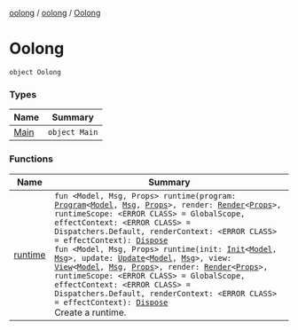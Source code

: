 [oolong](../../index.md) / [oolong](../index.md) / [Oolong](./index.md)

# Oolong

`object Oolong`

### Types

| Name | Summary |
|---|---|
| [Main](-main/index.md) | `object Main` |

### Functions

| Name | Summary |
|---|---|
| [runtime](runtime.md) | `fun <Model, Msg, Props> runtime(program: `[`Program`](../-program/index.md)`<`[`Model`](runtime.md#Model)`, `[`Msg`](runtime.md#Msg)`, `[`Props`](runtime.md#Props)`>, render: `[`Render`](../-render.md)`<`[`Props`](runtime.md#Props)`>, runtimeScope: <ERROR CLASS> = GlobalScope, effectContext: <ERROR CLASS> = Dispatchers.Default, renderContext: <ERROR CLASS> = effectContext): `[`Dispose`](../-dispose.md)<br>`fun <Model, Msg, Props> runtime(init: `[`Init`](../-init.md)`<`[`Model`](runtime.md#Model)`, `[`Msg`](runtime.md#Msg)`>, update: `[`Update`](../-update.md)`<`[`Model`](runtime.md#Model)`, `[`Msg`](runtime.md#Msg)`>, view: `[`View`](../-view.md)`<`[`Model`](runtime.md#Model)`, `[`Msg`](runtime.md#Msg)`, `[`Props`](runtime.md#Props)`>, render: `[`Render`](../-render.md)`<`[`Props`](runtime.md#Props)`>, runtimeScope: <ERROR CLASS> = GlobalScope, effectContext: <ERROR CLASS> = Dispatchers.Default, renderContext: <ERROR CLASS> = effectContext): `[`Dispose`](../-dispose.md)<br>Create a runtime. |
